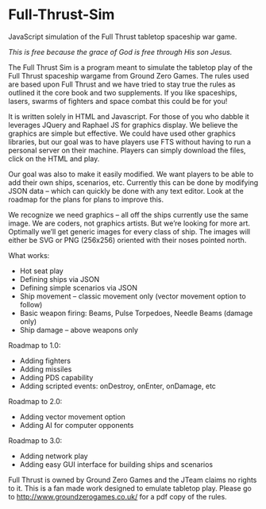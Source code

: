 # Full-Thrust-Sim
JavaScript simulation of the Full Thrust tabletop spaceship war game. 

<em>This is free because the grace of God is free through His son Jesus.</em>

The Full Thrust Sim is a program meant to simulate the tabletop play of the Full Thrust spaceship wargame from Ground Zero Games. The rules used are based upon Full Thrust and we have tried to stay true the rules as outlined it the core book and two supplements.
If you like spaceships, lasers, swarms of fighters and space combat this could be for you!   

It is written solely in HTML and Javascript. For those of you who dabble it leverages JQuery and Raphael JS for graphics display. We believe the graphics are simple but effective. We could have used other graphics libraries, but our goal was to have players use FTS without having to run a personal server on their machine. Players can simply download the files, click on the HTML and play. 

Our goal was also to make it easily modified. We want players to be able to add their own ships, scenarios, etc. Currently this can be done by modifying JSON data – which can quickly be done with any text editor. Look at the roadmap for the plans for plans to improve this.

We recognize we need graphics – all off the ships currently use the same image. We are coders, not graphics artists. But we’re looking for more art. Optimally we’ll get generic images for every class of ship. The images will either be SVG or PNG (256x256) oriented with their noses pointed north.  

What works:
-	Hot seat play 
-	Defining ships via JSON
-	Defining simple scenarios via JSON
-	Ship movement – classic movement only (vector movement option to follow)
-	Basic weapon firing: Beams, Pulse Torpedoes, Needle Beams (damage only)
-	Ship damage – above weapons only 

Roadmap to 1.0:
-	Adding fighters
-	Adding missiles
-	Adding PDS capability
-	Adding scripted events: onDestroy, onEnter, onDamage, etc

Roadmap to 2.0:
-	Adding vector movement option
-	Adding AI for computer opponents

Roadmap to 3.0:
-	Adding network play
-	Adding easy GUI interface for building ships and scenarios

Full Thrust is owned by Ground Zero Games and the JTeam claims no rights to it. This is a fan made work designed to emulate tabletop play.  Please go to http://www.groundzerogames.co.uk/ for a pdf copy of the rules. 

